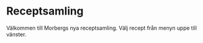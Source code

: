 # Receptsamling

Välkommen till Morbergs nya receptsamling. Välj recept från menyn uppe till vänster.
